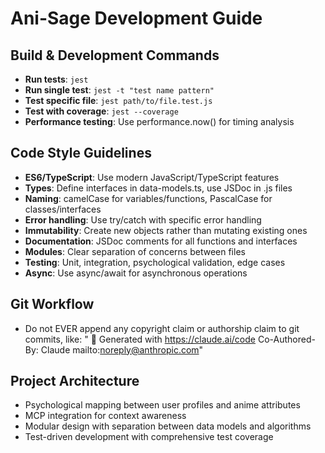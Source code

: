 # Ani-Sage Development Guide

## Build & Development Commands
- **Run tests**: `jest`
- **Run single test**: `jest -t "test name pattern"`
- **Test specific file**: `jest path/to/file.test.js`
- **Test with coverage**: `jest --coverage`
- **Performance testing**: Use performance.now() for timing analysis

## Code Style Guidelines
- **ES6/TypeScript**: Use modern JavaScript/TypeScript features
- **Types**: Define interfaces in data-models.ts, use JSDoc in .js files
- **Naming**: camelCase for variables/functions, PascalCase for classes/interfaces
- **Error handling**: Use try/catch with specific error handling
- **Immutability**: Create new objects rather than mutating existing ones
- **Documentation**: JSDoc comments for all functions and interfaces
- **Modules**: Clear separation of concerns between files
- **Testing**: Unit, integration, psychological validation, edge cases
- **Async**: Use async/await for asynchronous operations

## Git Workflow
- Do not EVER append any copyright claim or authorship claim to git commits, like:
  " 🤖 Generated with https://claude.ai/code
  Co-Authored-By: Claude mailto:noreply@anthropic.com"

## Project Architecture
- Psychological mapping between user profiles and anime attributes
- MCP integration for context awareness
- Modular design with separation between data models and algorithms
- Test-driven development with comprehensive test coverage